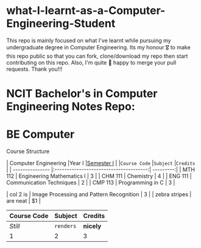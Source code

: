 # what-I-learnt-as-a-Computer-Engineering-Student
This repo is mainly focused on what I've learnt while pursuing my undergraduate degree in Computer Engineering. Its my honour 🎖 to make this repo public so that you can fork,  clone/download my repo then start contributing on this repo. Also, I'm quite 🙂 happy to merge your pull requests. Thank you!!!

# NCIT Bachelor's in Computer Engineering Notes Repo:

# BE Computer
<!-- Bachelor's in Computer Engineering -->
Course Structure

| Computer Engineering    |Year I                          |[Semester I](https://github.com/KhomZ/what-I-learnt-as-a-Computer-Engineering-Student/tree/main/BE%20Computer/Semester/Sem-I)          |
|`Course Code`    |`Subject`                               |`Credits`  |
| --------------- |:--------------------------------------:| ---------:|
| MTH 112         | Engineering Mathematics I              |      3    |
| CHM 111         | Chemistry                              |      4    |
| ENG 111         | Communication Techniques               |      2    |
| CMP 113         | Programming in C                       |      3    |



| col 2 is      | Image Processing and Pattern Recognition |      3    |
| zebra stripes | are neat      |    $1 |



Course Code | Subject | Credits
--- | --- | ---
*Still* | `renders` | **nicely**
1 | 2 | 3